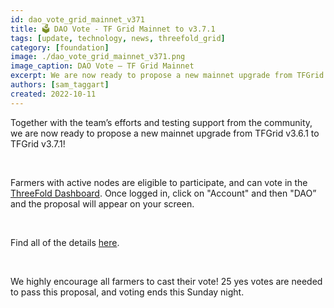 ```yaml
---
id: dao_vote_grid_mainnet_v371
title: 🗳 DAO Vote - TF Grid Mainnet to v3.7.1
tags: [update, technology, news, threefold_grid]
category: [foundation]
image: ./dao_vote_grid_mainnet_v371.png
image_caption: DAO Vote – TF Grid Mainnet
excerpt: We are now ready to propose a new mainnet upgrade from TFGrid v3.6.1 to TFGrid v3.7.1!
authors: [sam_taggart]
created: 2022-10-11
---
```


Together with the team’s efforts and testing support from the community, we are now ready to propose a new mainnet upgrade from TFGrid v3.6.1 to TFGrid v3.7.1!

<br/>

Farmers with active nodes are eligible to participate, and can vote in the [ThreeFold Dashboard](https://dashboard.grid.tf/). Once logged in, click on "Account" and then "DAO” and the proposal will appear on your screen.

<br/>

Find all of the details [here](https://forum.threefold.io/t/tfdao-voting-for-tfgrid-v3-7-1-mainnet-upgrade-proposal-is-now-live/3413).

<br/>

We highly encourage all farmers to cast their vote! 25 yes votes are needed to pass this proposal, and voting ends this Sunday night.